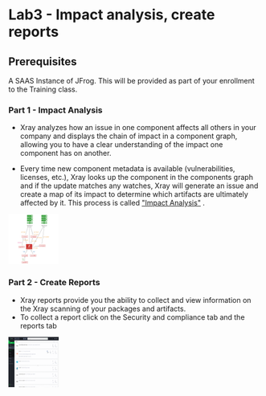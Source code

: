 # Lab3 - Impact analysis, create reports

## Prerequisites
A SAAS Instance of JFrog. This will be provided as part of your enrollment to the Training class.

### Part 1 - Impact Analysis

- Xray analyzes how an issue in one component affects all others in your company and displays the chain of impact in a component graph, allowing you to have a clear understanding of the impact one component has on another. 

- Every time new component metadata is available (vulnerabilities, licenses, etc.), Xray looks up the component in the components graph and if the update matches any watches, Xray will generate an issue and create a map of its impact to determine which artifacts are ultimately affected by it. This process is called ["Impact Analysis"](https://jfrog.com/ja/article/impact-analysis/) .

<img src="/SU-201-Intro-to-JFrog-Xray/Lab3/images/1.png" alt="Impact Analysis" style="height: 100px; width:100px;"/>

### Part 2 - Create Reports

- Xray reports provide you the ability to collect and view information on the Xray scanning of your packages and artifacts. 
- To collect a report click on the Security and compliance tab and the reports tab 
<img src="/SU-201-Intro-to-JFrog-Xray/Lab3/images/2.gif" alt="Create Reports" style="height: 100px; width:100px;"/>
